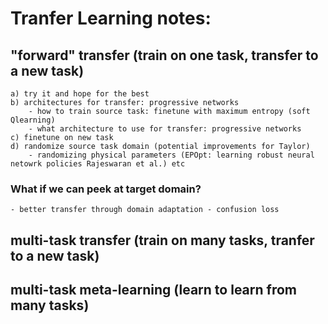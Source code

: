 # Tranfer Learning notes:

## "forward" transfer (train on one task, transfer to a new task)
	a) try it and hope for the best
	b) architectures for transfer: progressive networks
		- how to train source task: finetune with maximum entropy (soft Qlearning)
		- what architecture to use for transfer: progressive networks
	c) finetune on new task
	d) randomize source task domain (potential improvements for Taylor)
		- randomizing physical parameters (EPOpt: learning robust neural netowrk policies Rajeswaran et al.) etc
	
### What if we can peek at target domain?
	- better transfer through domain adaptation - confusion loss
	
	
## multi-task transfer (train on many tasks, tranfer to a new task)





## multi-task meta-learning (learn to learn from many tasks)




	